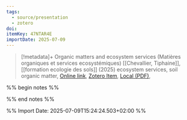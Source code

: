 ```yaml
---
tags:
  - source/presentation
  - zotero
doi: 
itemKey: 47NTAR4E
importDate: 2025-07-09
---
```

>[!metadata]+
> Organic matters and ecosystem services (Matières organiques et services ecosystémiques)
> [[Chevallier, Tiphaine]], 
> [[formation ecologie des sols]] (2025)
> ecosystem services, soil organic matter, 
> [Online link](), [Zotero Item](zotero://select/library/items/47NTAR4E), [Local (PDF)](file://C:/Users/aburg/Documents/references/zotero/storage/29I5X8YV/_05_MO_TChevallier_FormationEcologieSol2025.pdf), 

%% begin notes %%

%% end notes %%

%% Import Date: 2025-07-09T15:24:24.503+02:00 %%
